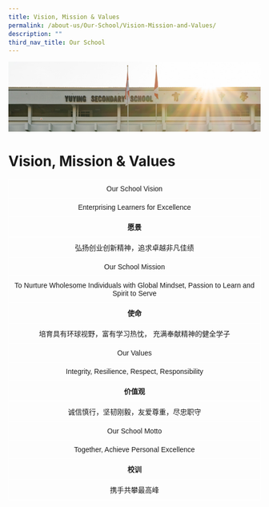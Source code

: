 ```yaml
---
title: Vision, Mission & Values
permalink: /about-us/Our-School/Vision-Mission-and-Values/
description: ""
third_nav_title: Our School
---
```

![](/images/AboutUs.jpg)


Vision, Mission & Values
========================

<style type="text/css">
.tg  {border-collapse:collapse;border-spacing:0;}
.tg td{border-color:black;border-style:solid;border-width:1px;font-family:Arial, sans-serif;font-size:14px;
  overflow:hidden;padding:10px 5px;word-break:normal;}
.tg th{border-color:black;border-style:solid;border-width:1px;font-family:Arial, sans-serif;font-size:14px;
  font-weight:normal;overflow:hidden;padding:10px 5px;word-break:normal;}
.tg .tg-8jgo{border-color:#ffffff;text-align:center;vertical-align:top}
.tg .tg-aw21{border-color:#ffffff;font-weight:bold;text-align:center;vertical-align:top}
</style>
<table class="tg">
<thead>
  <tr>
    <th class="tg-8jgo" colspan="2">Our School Vision</th>
  </tr>
</thead>
<tbody>
  <tr>
    <td class="tg-8jgo" colspan="2">Enterprising Learners for Excellence</td>
  </tr>
  <tr>
    <td class="tg-aw21" colspan="2">愿景</td>
  </tr>
  <tr>
    <td class="tg-8jgo" colspan="2">弘扬创业创新精神，追求卓越非凡佳绩</td>
  </tr>
  <tr>
    <td class="tg-8jgo" colspan="2">Our School Mission</td>
  </tr>
  <tr>
    <td class="tg-8jgo" colspan="2">To Nurture Wholesome Individuals with Global Mindset, Passion to Learn <span style="font-weight:400;font-style:normal">and Spirit to Serve</span></td>
  </tr>
  <tr>
    <td class="tg-aw21" colspan="2">使命</td>
  </tr>
  <tr>
    <td class="tg-8jgo" colspan="2">培育具有环球视野，富有学习热忱， 充满奉献精神的健全学子</td>
  </tr>
  <tr>
    <td class="tg-8jgo" colspan="2">Our Values</td>
  </tr>
  <tr>
    <td class="tg-8jgo" colspan="2">Integrity, Resilience, Respect, Responsibility</td>
  </tr>
  <tr>
    <td class="tg-aw21" colspan="2">价值观</td>
  </tr>
  <tr>
    <td class="tg-8jgo" colspan="2">诚信慎行，坚韧刚毅，友爱尊重，尽忠职守</td>
  </tr>
  <tr>
    <td class="tg-8jgo" colspan="2">Our School Motto</td>
  </tr>
  <tr>
    <td class="tg-8jgo" colspan="2">Together, Achieve Personal Excellence</td>
  </tr>
  <tr>
    <td class="tg-aw21" colspan="2">校训</td>
  </tr>
  <tr>
    <td class="tg-8jgo" colspan="2">携手共攀最高峰</td>
  </tr>
</tbody>
</table>
